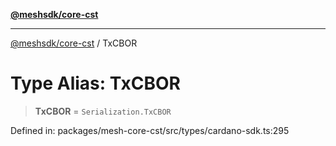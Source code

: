 [**@meshsdk/core-cst**](../README.md)

***

[@meshsdk/core-cst](../globals.md) / TxCBOR

# Type Alias: TxCBOR

> **TxCBOR** = `Serialization.TxCBOR`

Defined in: packages/mesh-core-cst/src/types/cardano-sdk.ts:295
